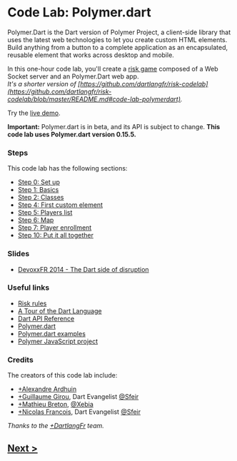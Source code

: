 Code Lab: Polymer.dart
============

Polymer.Dart is the Dart version of Polymer Project, a client-side library that uses the latest web technologies to let you create custom HTML elements. Build anything from a button to a complete application as an encapsulated, reusable element that works across desktop and mobile.

In this one-hour code lab, you'll create a [risk game](docs/rules.md#risk-game-rules) composed of a Web Socket server and an Polymer.Dart web app.  
_It's a shorter version of [https://github.com/dartlangfr/risk-codelab](https://github.com/dartlangfr/risk-codelab/blob/master/README.md#code-lab-polymerdart)._

Try the [live demo](http://dartlangfr-risk.herokuapp.com).

**Important:**
Polymer.dart is in beta, and its API is subject to change.
**This code lab uses Polymer.dart version 0.15.5.**

### Steps

This code lab has the following sections:

* [Step 0: Set up](docs/step-0.md#step-0-set-up)
* [Step 1: Basics](docs/step-1.md#step-1-run-the-app-and-view-its-code)
* [Step 2: Classes](docs/step-2.md#step-2-dart-classes)
* [Step 4: First custom element](docs/step-4.md#step-4-polymer-custom-element)
* [Step 5: Players list](docs/step-5.md#step-5-polymer-templates)
* [Step 6: Map](docs/step-6.md#step-6-risk-board)
* [Step 7: Player enrollment](docs/step-7.md#step-7-player-enrollment)
* [Step 10: Put it all together](docs/step-10.md#step-10-put-it-all-together)

### Slides

- [DevoxxFR 2014 - The Dart side of disruption](http://dartlangfr.net/devoxxfr-2014-codelab-slides)

### Useful links

- [Risk rules](docs/rules.md#risk-game-rules)
- [A Tour of the Dart Language][2]
- [Dart API Reference][3]
- [Polymer.dart][4]
- [Polymer.dart examples][5]
- [Polymer JavaScript project][6]


### Credits

The creators of this code lab include:

- [+Alexandre Ardhuin](https://plus.google.com/101145059477513456972)
- [+Guillaume Girou](https://plus.google.com/+GuillaumeGirou), Dart Evangelist [@Sfeir](http://www.sfeir.com/)
- [+Mathieu Breton](https://twitter.com/MatBreton), [@Xebia](http://www.xebia.fr)
- [+Nicolas Francois](https://plus.google.com/+NicolasFrancois), Dart Evangelist [@Sfeir](http://www.sfeir.com/)

_Thanks to the [+DartlangFr](http://gplus.to/dartlangfr) team._  

## [Next >](docs/step-0.md#step-0-set-up)

  [1]: https://www.dartlang.org/
  [2]: https://www.dartlang.org/docs/dart-up-and-running/contents/ch02.html
  [3]: http://api.dartlang.org/docs/channels/stable/latest/
  [4]: https://www.dartlang.org/polymer-dart/
  [5]: https://github.com/sethladd/dart-polymer-dart-examples/tree/master/web
  [6]: http://www.polymer-project.org/
  [feedback]: TODO
